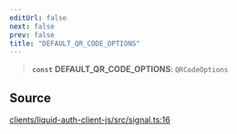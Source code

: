 ```yaml
---
editUrl: false
next: false
prev: false
title: "DEFAULT_QR_CODE_OPTIONS"
---
```


> **`const`** **DEFAULT\_QR\_CODE\_OPTIONS**: `QRCodeOptions`

## Source

[clients/liquid-auth-client-js/src/signal.ts:16](https://github.com/algorandfoundation/liquid-auth/blob/10c59840d062554c79d275cbb41957b40edae1ed/clients/liquid-auth-client-js/src/signal.ts#L16)
